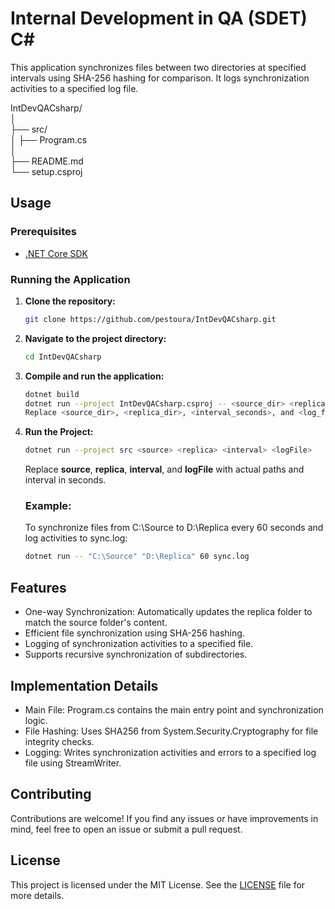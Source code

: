 # Internal Development in QA (SDET) C#

This application synchronizes files between two directories at specified intervals using SHA-256 hashing for comparison. It logs synchronization activities to a specified log file.



IntDevQACsharp/  
│  
├── src/  
│ ├── Program.cs   
│    
├── README.md  
└── setup.csproj  

## Usage

### Prerequisites

- [.NET Core SDK](https://dotnet.microsoft.com/download)

### Running the Application

1. **Clone the repository:**
   ```bash
   git clone https://github.com/pestoura/IntDevQACsharp.git

2. **Navigate to the project directory:**
   ```bash
   cd IntDevQACsharp

3. **Compile and run the application:**
   ```bash
   dotnet build  
   dotnet run --project IntDevQACsharp.csproj -- <source_dir> <replica_dir> <interval_seconds> <log_file>
   Replace <source_dir>, <replica_dir>, <interval_seconds>, and <log_file> with your specific directories and settings.
   
4. **Run the Project:**
   ```bash
   dotnet run --project src <source> <replica> <interval> <logFile>
   ```
   Replace **source**, **replica**, **interval**, and **logFile** with actual paths and interval in seconds.

   ### Example:
   
   To synchronize files from C:\Source to D:\Replica every 60 seconds and log activities to sync.log:
   ```bash
   dotnet run -- "C:\Source" "D:\Replica" 60 sync.log
   
## Features

- One-way Synchronization: Automatically updates the replica folder to match the source folder's content.
- Efficient file synchronization using SHA-256 hashing.
- Logging of synchronization activities to a specified file.
- Supports recursive synchronization of subdirectories.

## Implementation Details

- Main File: Program.cs contains the main entry point and synchronization logic.
- File Hashing: Uses SHA256 from System.Security.Cryptography for file integrity checks.
- Logging: Writes synchronization activities and errors to a specified log file using StreamWriter.

## Contributing

Contributions are welcome! If you find any issues or have improvements in mind, feel free to open an issue or submit a pull request.

## License

This project is licensed under the MIT License. See the [LICENSE](./LICENSE) file for more details.
   
